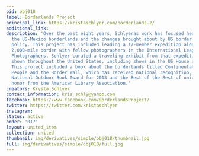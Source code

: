 ```yaml
---
pid: obj018
label: Borderlands Project
principal_link: https://kristaschlyer.com/borderlands-2/
additional_link: 
description: 'Over the past eight years, Schlyeras work has focused heavily on documenting
  the US-Mexico borderlands and the changes brought about by US border and immigration
  policy. This project has included leading a 17-member expedition along the entire
  2,000-mile border with fellow photographers in the International League of Conservation
  Photographers. Schlyer curated a traveling exhibit from that expedition that has
  shown throughout the United States, including shows in the US House and Senate.
  This project included a book about the borderlands titled Continental Divide: Wildlife,
  People and the Border Wall, which has received national recognition, including the
  National Outdoor Book Award for 2013 and the Best of the Best of university presses
  honor from the American Library Association.'
creators: Krysta Schlyer
contact_information: kris_schly@yahoo.com
facebook: https://www.facebook.com/BorderlandsProject/
twitter: https://twitter.com/kristaschlyer
instagram: 
status: active
order: '017'
layout: united_item
collection: united
thumbnail: img/derivatives/simple/obj018/thumbnail.jpg
full: img/derivatives/simple/obj018/full.jpg
---
```

